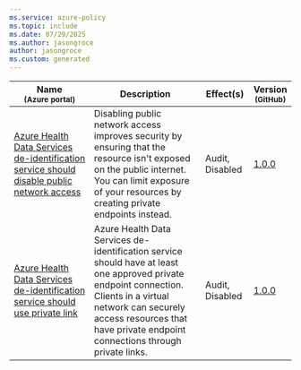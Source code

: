 ```yaml
---
ms.service: azure-policy
ms.topic: include
ms.date: 07/29/2025
ms.author: jasongroce
author: jasongroce
ms.custom: generated
---
```


|Name<br /><sub>(Azure portal)</sub> |Description |Effect(s) |Version<br /><sub>(GitHub)</sub> |
|---|---|---|---|
|[Azure Health Data Services de-identification service should disable public network access](https://portal.azure.com/#blade/Microsoft_Azure_Policy/PolicyDetailBlade/definitionId/%2Fproviders%2FMicrosoft.Authorization%2FpolicyDefinitions%2Fc5f34731-7ab9-42ff-922d-ef4920068b74) |Disabling public network access improves security by ensuring that the resource isn't exposed on the public internet. You can limit exposure of your resources by creating private endpoints instead. |Audit, Disabled |[1.0.0](https://github.com/Azure/azure-policy/blob/master/built-in-policies/policyDefinitions/Health%20Deidentification%20Service/HealthDeidentification_PublicNetworkAccess_Audit.json) |
|[Azure Health Data Services de-identification service should use private link](https://portal.azure.com/#blade/Microsoft_Azure_Policy/PolicyDetailBlade/definitionId/%2Fproviders%2FMicrosoft.Authorization%2FpolicyDefinitions%2Fd9b2d63d-a233-4123-847a-7f7e5f5d7e7a) |Azure Health Data Services de-identification service should have at least one approved private endpoint connection. Clients in a virtual network can securely access resources that have private endpoint connections through private links. |Audit, Disabled |[1.0.0](https://github.com/Azure/azure-policy/blob/master/built-in-policies/policyDefinitions/Health%20Deidentification%20Service/HealthDeidentification_PrivateLink_Audit.json) |
